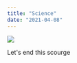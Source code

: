 ```yaml
---
title: "Science"
date: "2021-04-08"
---
```


![](https://tenaciouslee.files.wordpress.com/2021/04/20210407_173937.jpg?w=1024)

Let's end this scourge

